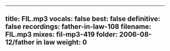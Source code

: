 
---
title: FIL.mp3
vocals: false
best: false
definitive: false
recordings: father-in-law-108
filename: FIL.mp3
mixes: fil-mp3-419
folder: 2006-08-12/father in law
weight: 0
---
